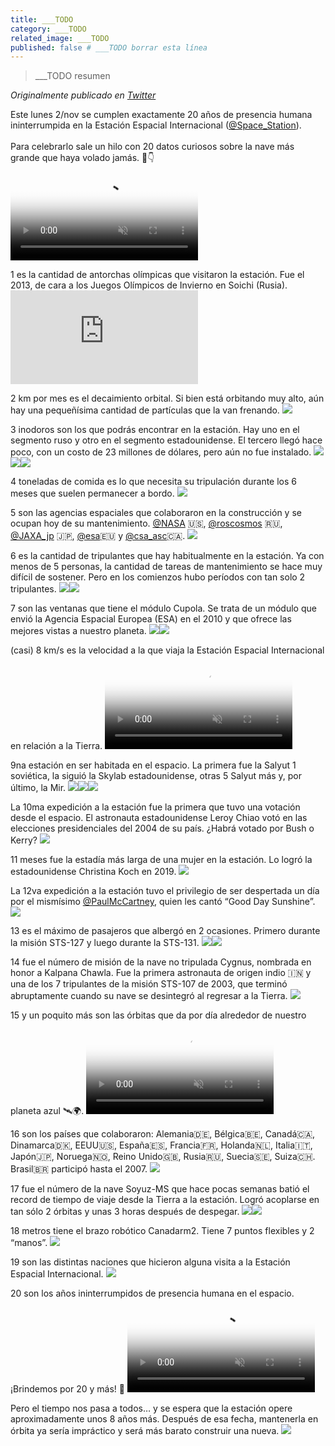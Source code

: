 ```yaml
---
title: ___TODO
category: ___TODO
related_image: ___TODO
published: false # ___TODO borrar esta línea
---
```

> ___TODO resumen

*Originalmente publicado en [Twitter](___TODO)*

<div class="card-tweets" dir="auto">
    <p>Este lunes 2/nov se cumplen exactamente 20 años de presencia humana ininterrumpida en la Estación Espacial Internacional (<a class="entity-mention" href="https://twitter.com/Space_Station">@Space_Station</a>).<br />
<br />
Para celebrarlo sale un hilo con 20 datos curiosos sobre la nave más grande que haya volado jamás. 🚀👇 <span class="entity-video"><video autoplay muted loop controls poster="https://pbs.twimg.com/ext_tw_video_thumb/1323011434662535168/pu/img/GxyiFNY0YNoU6p3H.jpg"><source src="https://video.twimg.com/ext_tw_video/1323011434662535168/pu/vid/480x270/-vQsmeQlCkUm6yAe.mp4?tag=10" type="video/mp4"><br />
<source src="https://video.twimg.com/ext_tw_video/1323011434662535168/pu/pl/9uzOUYCB4FlUabXp.m3u8?tag=10" type="application/x-mpegURL"><br />
<source src="https://video.twimg.com/ext_tw_video/1323011434662535168/pu/vid/640x360/P-MBfT2e9pWLQXiH.mp4?tag=10" type="video/mp4"><img alt="Video Poster" src="https://pbs.twimg.com/ext_tw_video_thumb/1323011434662535168/pu/img/GxyiFNY0YNoU6p3H.jpg"></video></span></p>
    <p>1 es la cantidad de antorchas olímpicas que visitaron la estación. Fue el 2013, de cara a los Juegos Olímpicos de Invierno en Soichi (Rusia). <span class="entity-embed"><iframe class="youtube-player keep-ratio-4-3" src="https://www.youtube.com/embed/J_3xiOrAi9g" frameborder="0" allowFullScreen></iframe></span></p>
    <p>2 km por mes es el decaimiento orbital. Si bien está orbitando muy alto, aún hay una pequeñísima cantidad de partículas que la van frenando. <span class="entity-image"><a href="https://pbs.twimg.com/media/ElxH5wAXUAAczdt.png" target="_blank"><img src="https://pbs.twimg.com/media/ElxH5wAXUAAczdt.png"></a></span></p>
    <p>3 inodoros son los que podrás encontrar en la estación. Hay uno en el segmento ruso y otro en el segmento estadounidense. El tercero llegó hace poco, con un costo de 23 millones de dólares, pero aún no fue instalado. <span class="row justify-content-center entity-multiple-3"><span class="col-md-6"><span class="entity-image"><a href="https://pbs.twimg.com/media/ElxH6HQWMAI58HF.jpg" target="_blank"><img src="https://pbs.twimg.com/media/ElxH6HQWMAI58HF.jpg"></a></span></span><span class="col-md-6"><span class="entity-image"><a href="https://pbs.twimg.com/media/ElxH6I6XIAABTQo.png" target="_blank"><img src="https://pbs.twimg.com/media/ElxH6I6XIAABTQo.png"></a></span></span><span class="col-md-6"><span class="entity-image"><a href="https://pbs.twimg.com/media/ElxH6KMXEAAmiPt.png" target="_blank"><img src="https://pbs.twimg.com/media/ElxH6KMXEAAmiPt.png"></a></span></span></span></p>
    <p>4 toneladas de comida es lo que necesita su tripulación durante los 6 meses que suelen permanecer a bordo. <span class="entity-image"><a href="https://pbs.twimg.com/media/ElxH66NW0AAUeqT.jpg" target="_blank"><img src="https://pbs.twimg.com/media/ElxH66NW0AAUeqT.jpg"></a></span></p>
    <p>5 son las agencias espaciales que colaboraron en la construcción y se ocupan hoy de su mantenimiento. <a class="entity-mention" href="https://twitter.com/NASA">@NASA</a> 🇺🇸, <a class="entity-mention" href="https://twitter.com/roscosmos">@roscosmos</a> 🇷🇺, <a class="entity-mention" href="https://twitter.com/JAXA_jp">@JAXA_jp</a> 🇯🇵, <a class="entity-mention" href="https://twitter.com/esa">@esa</a>🇪🇺 y <a class="entity-mention" href="https://twitter.com/csa_asc">@csa_asc</a>🇨🇦. <span class="entity-image"><a href="https://pbs.twimg.com/media/ElxH7aBW0AEllw2.jpg" target="_blank"><img src="https://pbs.twimg.com/media/ElxH7aBW0AEllw2.jpg"></a></span></p>
    <p>6 es la cantidad de tripulantes que hay habitualmente en la estación. Ya con menos de 5 personas, la cantidad de tareas de mantenimiento se hace muy difícil de sostener. Pero en los comienzos hubo períodos con tan solo 2 tripulantes. <span class="row justify-content-center entity-multiple-2"><span class="col-md-6"><span class="entity-image"><a href="https://pbs.twimg.com/media/ElxH751WMAQGRLI.png" target="_blank"><img src="https://pbs.twimg.com/media/ElxH751WMAQGRLI.png"></a></span></span><span class="col-md-6"><span class="entity-image"><a href="https://pbs.twimg.com/media/ElxH77DWoAALSyc.png" target="_blank"><img src="https://pbs.twimg.com/media/ElxH77DWoAALSyc.png"></a></span></span></span></p>
    <p>7 son las ventanas que tiene el módulo Cupola. Se trata de un módulo que envió la Agencia Espacial Europea (ESA) en el 2010 y que ofrece las mejores vistas a nuestro planeta. <span class="row justify-content-center entity-multiple-2"><span class="col-md-6"><span class="entity-image"><a href="https://pbs.twimg.com/media/ElxH8rnX0AArpc5.png" target="_blank"><img src="https://pbs.twimg.com/media/ElxH8rnX0AArpc5.png"></a></span></span><span class="col-md-6"><span class="entity-image"><a href="https://pbs.twimg.com/media/ElxH8syWoAAE5Ak.jpg" target="_blank"><img src="https://pbs.twimg.com/media/ElxH8syWoAAE5Ak.jpg"></a></span></span></span></p>
    <p>(casi) 8 km/s es la velocidad a la que viaja la Estación Espacial Internacional en relación a la Tierra. <span class="entity-video"><video autoplay muted loop controls poster="https://pbs.twimg.com/ext_tw_video_thumb/1323011510294249473/pu/img/qTyrW4mXDiB99sqM.jpg"><source src="https://video.twimg.com/ext_tw_video/1323011510294249473/pu/vid/460x258/NMRJL6b0C-RDctxF.mp4?tag=10" type="video/mp4"><br />
<source src="https://video.twimg.com/ext_tw_video/1323011510294249473/pu/pl/-VjmTJMoIBfmovpf.m3u8?tag=10" type="application/x-mpegURL"><img alt="Video Poster" src="https://pbs.twimg.com/ext_tw_video_thumb/1323011510294249473/pu/img/qTyrW4mXDiB99sqM.jpg"></video></span></p>
    <p>9na estación en ser habitada en el espacio. La primera fue la Salyut 1 soviética, la siguió la Skylab estadounidense, otras 5 Salyut más y, por último, la Mir. <span class="row justify-content-center entity-multiple-3"><span class="col-md-6"><span class="entity-image"><a href="https://pbs.twimg.com/media/ElxH-E_WoAEXnDj.jpg" target="_blank"><img src="https://pbs.twimg.com/media/ElxH-E_WoAEXnDj.jpg"></a></span></span><span class="col-md-6"><span class="entity-image"><a href="https://pbs.twimg.com/media/ElxH-GPWkAEzcMI.jpg" target="_blank"><img src="https://pbs.twimg.com/media/ElxH-GPWkAEzcMI.jpg"></a></span></span><span class="col-md-6"><span class="entity-image"><a href="https://pbs.twimg.com/media/ElxH-HiWkAAdBv2.jpg" target="_blank"><img src="https://pbs.twimg.com/media/ElxH-HiWkAAdBv2.jpg"></a></span></span></span></p>
    <p>La 10ma expedición a la estación fue la primera que tuvo una votación desde el espacio. El astronauta estadounidense Leroy Chiao votó en las elecciones presidenciales del 2004 de su país. ¿Habrá votado por Bush o Kerry? <span class="entity-image"><a href="https://pbs.twimg.com/media/ElxH-sxXUAMAt0o.jpg" target="_blank"><img src="https://pbs.twimg.com/media/ElxH-sxXUAMAt0o.jpg"></a></span></p>
    <p>11 meses fue la estadía más larga de una mujer en la estación. Lo logró la estadounidense Christina Koch en 2019. <span class="entity-image"><a href="https://pbs.twimg.com/media/ElxH_KAXIAMesr2.jpg" target="_blank"><img src="https://pbs.twimg.com/media/ElxH_KAXIAMesr2.jpg"></a></span></p>
    <p>La 12va expedición a la estación tuvo el privilegio de ser despertada un día por el mismísimo <a class="entity-mention" href="https://twitter.com/PaulMcCartney">@PaulMcCartney</a>, quien les cantó “Good Day Sunshine”. <span class="entity-image"><a href="https://pbs.twimg.com/media/ElxH_i0WkAAfR_x.png" target="_blank"><img src="https://pbs.twimg.com/media/ElxH_i0WkAAfR_x.png"></a></span></p>
    <p>13 es el máximo de pasajeros que albergó en 2 ocasiones. Primero durante la misión STS-127 y luego durante la STS-131. <span class="row justify-content-center entity-multiple-2"><span class="col-md-6"><span class="entity-image"><a href="https://pbs.twimg.com/media/ElxH__5XIAAzPk7.jpg" target="_blank"><img src="https://pbs.twimg.com/media/ElxH__5XIAAzPk7.jpg"></a></span></span><span class="col-md-6"><span class="entity-image"><a href="https://pbs.twimg.com/media/ElxIABOWMAIUu_O.jpg" target="_blank"><img src="https://pbs.twimg.com/media/ElxIABOWMAIUu_O.jpg"></a></span></span></span></p>
    <p>14 fue el número de misión de la nave no tripulada Cygnus, nombrada en honor a Kalpana Chawla. Fue la primera astronauta de origen indio 🇮🇳 y una de los 7 tripulantes de la misión STS-107 de 2003, que terminó abruptamente cuando su nave se desintegró al regresar a la Tierra. <span class="entity-image"><a href="https://pbs.twimg.com/media/ElxIAgoXgAMyHH6.jpg" target="_blank"><img src="https://pbs.twimg.com/media/ElxIAgoXgAMyHH6.jpg"></a></span></p>
    <p>15 y un poquito más son las órbitas que da por día alrededor de nuestro planeta azul 🛰🌍. <span class="entity-video"><video autoplay muted loop controls poster="https://pbs.twimg.com/ext_tw_video_thumb/1323011572290195458/pu/img/qgNTeVD0GaicQKxV.jpg"><source src="https://video.twimg.com/ext_tw_video/1323011572290195458/pu/pl/_5lWRy_bXzreLmX2.m3u8?tag=10" type="application/x-mpegURL"><br />
<source src="https://video.twimg.com/ext_tw_video/1323011572290195458/pu/vid/500x280/JwN3VzIslqgW7u_9.mp4?tag=10" type="video/mp4"><img alt="Video Poster" src="https://pbs.twimg.com/ext_tw_video_thumb/1323011572290195458/pu/img/qgNTeVD0GaicQKxV.jpg"></video></span></p>
    <p>16 son los países que colaboraron: Alemania🇩🇪, Bélgica🇧🇪, Canadá🇨🇦, Dinamarca🇩🇰, EEUU🇺🇸, España🇪🇸, Francia🇫🇷, Holanda🇳🇱, Italia🇮🇹, Japón🇯🇵, Noruega🇳🇴, Reino Unido🇬🇧,  Rusia🇷🇺, Suecia🇸🇪, Suiza🇨🇭. Brasil🇧🇷 participó hasta el 2007. <span class="entity-image"><a href="https://pbs.twimg.com/media/ElxIB3OWoAkX2WU.jpg" target="_blank"><img src="https://pbs.twimg.com/media/ElxIB3OWoAkX2WU.jpg"></a></span></p>
    <p>17 fue el número de la nave Soyuz-MS que hace pocas semanas batió el record de tiempo de viaje desde la Tierra a la estación. Logró acoplarse en tan sólo 2 órbitas y unas 3 horas después de despegar. <span class="row justify-content-center entity-multiple-2"><span class="col-md-6"><span class="entity-image"><a href="https://pbs.twimg.com/media/ElxICUEWMAssW4h.png" target="_blank"><img src="https://pbs.twimg.com/media/ElxICUEWMAssW4h.png"></a></span></span><span class="col-md-6"><span class="entity-image"><a href="https://pbs.twimg.com/media/ElxICVZXEAcDzzv.png" target="_blank"><img src="https://pbs.twimg.com/media/ElxICVZXEAcDzzv.png"></a></span></span></span></p>
    <p>18 metros tiene el brazo robótico Canadarm2. Tiene 7 puntos flexibles y 2 “manos”. <span class="entity-image"><a href="https://pbs.twimg.com/media/ElxIC7iW0Ak4olb.png" target="_blank"><img src="https://pbs.twimg.com/media/ElxIC7iW0Ak4olb.png"></a></span></p>
    <p>19 son las distintas naciones que hicieron alguna visita a la Estación Espacial Internacional. <span class="entity-image"><a href="https://pbs.twimg.com/media/ElxIDaVXgAIoii6.jpg" target="_blank"><img src="https://pbs.twimg.com/media/ElxIDaVXgAIoii6.jpg"></a></span></p>
    <p>20 son los años ininterrumpidos de presencia humana en el espacio. ¡Brindemos por 20 y más! 🥂 <span class="entity-video"><video autoplay muted loop controls poster="https://pbs.twimg.com/ext_tw_video_thumb/1323011620868661250/pu/img/NcrIT27QNdBXK_Mv.jpg"><source src="https://video.twimg.com/ext_tw_video/1323011620868661250/pu/vid/600x600/pwtRYOZlAew52SuA.mp4?tag=10" type="video/mp4"><br />
<source src="https://video.twimg.com/ext_tw_video/1323011620868661250/pu/vid/320x320/GZNcRTAbbTMoezD_.mp4?tag=10" type="video/mp4"><br />
<source src="https://video.twimg.com/ext_tw_video/1323011620868661250/pu/vid/480x480/B9WMqvCnXdKPYdNd.mp4?tag=10" type="video/mp4"><br />
<source src="https://video.twimg.com/ext_tw_video/1323011620868661250/pu/pl/11hcJbkha_nBbRpw.m3u8?tag=10" type="application/x-mpegURL"><img alt="Video Poster" src="https://pbs.twimg.com/ext_tw_video_thumb/1323011620868661250/pu/img/NcrIT27QNdBXK_Mv.jpg"></video></span></p>
    <p>Pero el tiempo nos pasa a todos… y se espera que la estación opere aproximadamente unos 8 años más. Después de esa fecha, mantenerla en órbita ya sería impráctico y será más barato construir una nueva. <span class="entity-image"><a href="https://pbs.twimg.com/media/ElxImEZW0AEn8Uo.jpg" target="_blank"><img src="https://pbs.twimg.com/media/ElxImEZW0AEn8Uo.jpg"></a></span></p>
    <p><a class="entity-mention entity-mention-first" href="https://twitter.com/threadreaderapp"></a></p>
</div>

